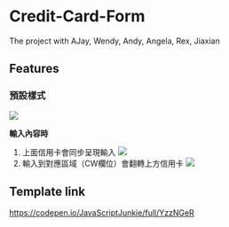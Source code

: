 # Credit-Card-Form

The project with AJay, Wendy, Andy, Angela, Rex, Jiaxian

## Features

### 預設樣式
![](https://i.imgur.com/m8EtuLI.png)

**輸入內容時**
1. 上面信用卡會同步呈現輸入
![](https://i.imgur.com/dwADFbX.png)
2. 輸入到對應區域（CW欄位）會翻轉上方信用卡
![](https://i.imgur.com/sAxCSP2.png)

## Template link
https://codepen.io/JavaScriptJunkie/full/YzzNGeR
